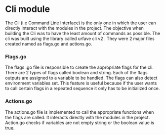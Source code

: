 # Cli module

The Cli (i.e Command Line Interface) is the only one in which the user can directly interact with the
modules in the project. The objective when building the Cli was to have the least amount of
commands as possible. The cli was built using the library called urfave cli v2 . They were 2
major files created named as flags.go and actions.go.
### Flags.go
The flags .go file is responsible to create the appropriate flags for the cli. There are 2 types of flags
called boolean and string. Each of the flags outputs are assigned to a
variable to be handled. The flags can also detect environment variables set. This feature is useful
because if the user wants to call certain flags in a repeated sequence it only has to be initialized
once.

### Actions.go
The actions.go file is implemented to call the appropriate functions when the flags are called. It
interacts directly with the modules in the project. Action.go checks if variables
are not empty string or the boolean value is true. 
